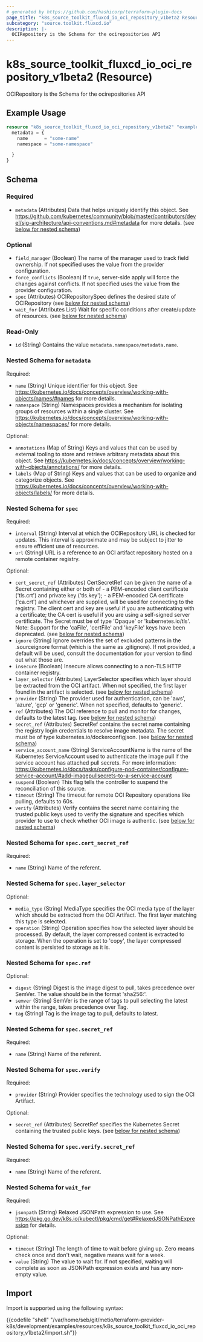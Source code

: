 ```yaml
---
# generated by https://github.com/hashicorp/terraform-plugin-docs
page_title: "k8s_source_toolkit_fluxcd_io_oci_repository_v1beta2 Resource - terraform-provider-k8s"
subcategory: "source.toolkit.fluxcd.io"
description: |-
  OCIRepository is the Schema for the ocirepositories API
---
```


# k8s_source_toolkit_fluxcd_io_oci_repository_v1beta2 (Resource)

OCIRepository is the Schema for the ocirepositories API

## Example Usage

```terraform
resource "k8s_source_toolkit_fluxcd_io_oci_repository_v1beta2" "example" {
  metadata = {
    name      = "some-name"
    namespace = "some-namespace"

  }
}
```

<!-- schema generated by tfplugindocs -->
## Schema

### Required

- `metadata` (Attributes) Data that helps uniquely identify this object. See https://github.com/kubernetes/community/blob/master/contributors/devel/sig-architecture/api-conventions.md#metadata for more details. (see [below for nested schema](#nestedatt--metadata))

### Optional

- `field_manager` (Boolean) The name of the manager used to track field ownership. If not specified uses the value from the provider configuration.
- `force_conflicts` (Boolean) If `true`, server-side apply will force the changes against conflicts. If not specified uses the value from the provider configuration.
- `spec` (Attributes) OCIRepositorySpec defines the desired state of OCIRepository (see [below for nested schema](#nestedatt--spec))
- `wait_for` (Attributes List) Wait for specific conditions after create/update of resources. (see [below for nested schema](#nestedatt--wait_for))

### Read-Only

- `id` (String) Contains the value `metadata.namespace/metadata.name`.

<a id="nestedatt--metadata"></a>
### Nested Schema for `metadata`

Required:

- `name` (String) Unique identifier for this object. See https://kubernetes.io/docs/concepts/overview/working-with-objects/names/#names for more details.
- `namespace` (String) Namespaces provides a mechanism for isolating groups of resources within a single cluster. See https://kubernetes.io/docs/concepts/overview/working-with-objects/namespaces/ for more details.

Optional:

- `annotations` (Map of String) Keys and values that can be used by external tooling to store and retrieve arbitrary metadata about this object. See https://kubernetes.io/docs/concepts/overview/working-with-objects/annotations/ for more details.
- `labels` (Map of String) Keys and values that can be used to organize and categorize objects. See https://kubernetes.io/docs/concepts/overview/working-with-objects/labels/ for more details.


<a id="nestedatt--spec"></a>
### Nested Schema for `spec`

Required:

- `interval` (String) Interval at which the OCIRepository URL is checked for updates. This interval is approximate and may be subject to jitter to ensure efficient use of resources.
- `url` (String) URL is a reference to an OCI artifact repository hosted on a remote container registry.

Optional:

- `cert_secret_ref` (Attributes) CertSecretRef can be given the name of a Secret containing either or both of  - a PEM-encoded client certificate ('tls.crt') and private key ('tls.key'); - a PEM-encoded CA certificate ('ca.crt')  and whichever are supplied, will be used for connecting to the registry. The client cert and key are useful if you are authenticating with a certificate; the CA cert is useful if you are using a self-signed server certificate. The Secret must be of type 'Opaque' or 'kubernetes.io/tls'.  Note: Support for the 'caFile', 'certFile' and 'keyFile' keys have been deprecated. (see [below for nested schema](#nestedatt--spec--cert_secret_ref))
- `ignore` (String) Ignore overrides the set of excluded patterns in the .sourceignore format (which is the same as .gitignore). If not provided, a default will be used, consult the documentation for your version to find out what those are.
- `insecure` (Boolean) Insecure allows connecting to a non-TLS HTTP container registry.
- `layer_selector` (Attributes) LayerSelector specifies which layer should be extracted from the OCI artifact. When not specified, the first layer found in the artifact is selected. (see [below for nested schema](#nestedatt--spec--layer_selector))
- `provider` (String) The provider used for authentication, can be 'aws', 'azure', 'gcp' or 'generic'. When not specified, defaults to 'generic'.
- `ref` (Attributes) The OCI reference to pull and monitor for changes, defaults to the latest tag. (see [below for nested schema](#nestedatt--spec--ref))
- `secret_ref` (Attributes) SecretRef contains the secret name containing the registry login credentials to resolve image metadata. The secret must be of type kubernetes.io/dockerconfigjson. (see [below for nested schema](#nestedatt--spec--secret_ref))
- `service_account_name` (String) ServiceAccountName is the name of the Kubernetes ServiceAccount used to authenticate the image pull if the service account has attached pull secrets. For more information: https://kubernetes.io/docs/tasks/configure-pod-container/configure-service-account/#add-imagepullsecrets-to-a-service-account
- `suspend` (Boolean) This flag tells the controller to suspend the reconciliation of this source.
- `timeout` (String) The timeout for remote OCI Repository operations like pulling, defaults to 60s.
- `verify` (Attributes) Verify contains the secret name containing the trusted public keys used to verify the signature and specifies which provider to use to check whether OCI image is authentic. (see [below for nested schema](#nestedatt--spec--verify))

<a id="nestedatt--spec--cert_secret_ref"></a>
### Nested Schema for `spec.cert_secret_ref`

Required:

- `name` (String) Name of the referent.


<a id="nestedatt--spec--layer_selector"></a>
### Nested Schema for `spec.layer_selector`

Optional:

- `media_type` (String) MediaType specifies the OCI media type of the layer which should be extracted from the OCI Artifact. The first layer matching this type is selected.
- `operation` (String) Operation specifies how the selected layer should be processed. By default, the layer compressed content is extracted to storage. When the operation is set to 'copy', the layer compressed content is persisted to storage as it is.


<a id="nestedatt--spec--ref"></a>
### Nested Schema for `spec.ref`

Optional:

- `digest` (String) Digest is the image digest to pull, takes precedence over SemVer. The value should be in the format 'sha256:<HASH>'.
- `semver` (String) SemVer is the range of tags to pull selecting the latest within the range, takes precedence over Tag.
- `tag` (String) Tag is the image tag to pull, defaults to latest.


<a id="nestedatt--spec--secret_ref"></a>
### Nested Schema for `spec.secret_ref`

Required:

- `name` (String) Name of the referent.


<a id="nestedatt--spec--verify"></a>
### Nested Schema for `spec.verify`

Required:

- `provider` (String) Provider specifies the technology used to sign the OCI Artifact.

Optional:

- `secret_ref` (Attributes) SecretRef specifies the Kubernetes Secret containing the trusted public keys. (see [below for nested schema](#nestedatt--spec--verify--secret_ref))

<a id="nestedatt--spec--verify--secret_ref"></a>
### Nested Schema for `spec.verify.secret_ref`

Required:

- `name` (String) Name of the referent.




<a id="nestedatt--wait_for"></a>
### Nested Schema for `wait_for`

Required:

- `jsonpath` (String) Relaxed JSONPath expression to use. See https://pkg.go.dev/k8s.io/kubectl/pkg/cmd/get#RelaxedJSONPathExpression for details.

Optional:

- `timeout` (String) The length of time to wait before giving up. Zero means check once and don't wait, negative means wait for a week.
- `value` (String) The value to wait for. If not specified, waiting will complete as soon as JSONPath expression exists and has any non-empty value.

## Import

Import is supported using the following syntax:

{{codefile "shell" "/var/home/seb/git/metio/terraform-provider-k8s/development/examples/resources/k8s_source_toolkit_fluxcd_io_oci_repository_v1beta2/import.sh"}}

